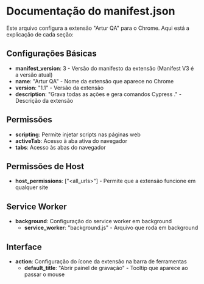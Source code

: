# Documentação do manifest.json

Este arquivo configura a extensão "Artur QA" para o Chrome. Aqui está a explicação de cada seção:

## Configurações Básicas

- **manifest_version**: 3 - Versão do manifesto da extensão (Manifest V3 é a versão atual)
- **name**: "Artur QA" - Nome da extensão que aparece no Chrome
- **version**: "1.1" - Versão da extensão
- **description**: "Grava todas as ações e gera comandos Cypress ." - Descrição da extensão

## Permissões

- **scripting**: Permite injetar scripts nas páginas web
- **activeTab**: Acesso à aba ativa do navegador
- **tabs**: Acesso às abas do navegador

## Permissões de Host

- **host_permissions**: ["<all_urls>"] - Permite que a extensão funcione em qualquer site

## Service Worker

- **background**: Configuração do service worker em background
  - **service_worker**: "background.js" - Arquivo que roda em background

## Interface

- **action**: Configuração do ícone da extensão na barra de ferramentas
  - **default_title**: "Abrir painel de gravação" - Tooltip que aparece ao passar o mouse 